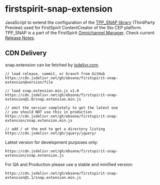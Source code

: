 # firstspirit-snap-extension
JavaScript to extend the configuration of the [TPP_SNAP library](https://docs.e-spirit.com/tpp/snap/index.html) (ThirdParty Preview) used for FirstSpirit ContentCreator of the Sto CEP platform. TPP_SNAP is a part of the FirstSpirit [Omnichannel Manager](https://docs.e-spirit.com/tpp/). Check current [Release Notes](https://docs.e-spirit.com/tpp/releasenotes/index.html.en).

## CDN Delivery
snap.extension can be fetched by [jsdelivr.com](https://www.jsdelivr.com/).

```text
// load release, commit, or branch from GitHub
https://cdn.jsdelivr.net/gh/ebsone/firstspirit-snap-extension@version/file

// load snap.extension.min.js v1.0
https://cdn.jsdelivr.net/gh/ebsone/firstspirit-snap-extension@1.0/snap.extension.min.js

// omit the version completely to get the latest one
// you should NOT use this in production
https://cdn.jsdelivr.net/gh/ebsone/firstspirit-snap-extension/snap.extension.min.js

// add / at the end to get a directory listing
https://cdn.jsdelivr.net/gh/jquery/jquery/
```

Latest version for development purposes only:
```text
https://cdn.jsdelivr.net/gh/ebsone/firstspirit-snap-extension/snap.extension.js
```

For QA and Production please use a stable and minified version:
```text
https://cdn.jsdelivr.net/gh/ebsone/firstspirit-snap-extension@1.1/snap.extension.min.js
```